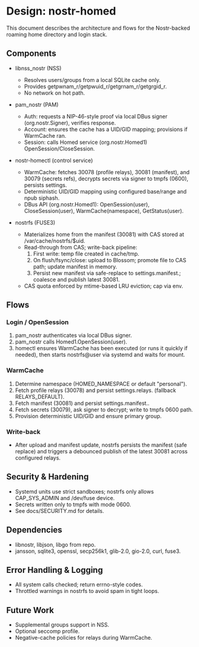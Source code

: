 # Design: nostr-homed

This document describes the architecture and flows for the Nostr-backed roaming home directory and login stack.

## Components

- libnss_nostr (NSS)
  - Resolves users/groups from a local SQLite cache only.
  - Provides getpwnam_r/getpwuid_r/getgrnam_r/getgrgid_r.
  - No network on hot path.

- pam_nostr (PAM)
  - Auth: requests a NIP-46-style proof via local DBus signer (org.nostr.Signer), verifies response.
  - Account: ensures the cache has a UID/GID mapping; provisions if WarmCache ran.
  - Session: calls Homed service (org.nostr.Homed1) OpenSession/CloseSession.

- nostr-homectl (control service)
  - WarmCache: fetches 30078 (profile relays), 30081 (manifest), and 30079 (secrets refs), decrypts secrets via signer to tmpfs (0600), persists settings.
  - Deterministic UID/GID mapping using configured base/range and npub siphash.
  - DBus API (org.nostr.Homed1): OpenSession(user), CloseSession(user), WarmCache(namespace), GetStatus(user).

- nostrfs (FUSE3)
  - Materializes home from the manifest (30081) with CAS stored at /var/cache/nostrfs/$uid.
  - Read-through from CAS; write-back pipeline:
    1) First write: temp file created in cache/tmp.
    2) On flush/fsync/close: upload to Blossom; promote file to CAS path; update manifest in memory.
    3) Persist new manifest via safe-replace to settings.manifest.<ns>; coalesce and publish latest 30081.
  - CAS quota enforced by mtime-based LRU eviction; cap via env.

## Flows

### Login / OpenSession

1. pam_nostr authenticates via local DBus signer.
2. pam_nostr calls Homed1.OpenSession(user).
3. homectl ensures WarmCache has been executed (or runs it quickly if needed), then starts nostrfs@user via systemd and waits for mount.

### WarmCache

1. Determine namespace (HOMED_NAMESPACE or default "personal").
2. Fetch profile relays (30078) and persist settings.relays.<ns> (fallback RELAYS_DEFAULT).
3. Fetch manifest (30081) and persist settings.manifest.<ns>.
4. Fetch secrets (30079), ask signer to decrypt; write to tmpfs 0600 path.
5. Provision deterministic UID/GID and ensure primary group.

### Write-back

- After upload and manifest update, nostrfs persists the manifest (safe replace) and triggers a debounced publish of the latest 30081 across configured relays.

## Security & Hardening

- Systemd units use strict sandboxes; nostrfs only allows CAP_SYS_ADMIN and /dev/fuse device.
- Secrets written only to tmpfs with mode 0600.
- See docs/SECURITY.md for details.

## Dependencies

- libnostr, libjson, libgo from repo.
- jansson, sqlite3, openssl, secp256k1, glib-2.0, gio-2.0, curl, fuse3.

## Error Handling & Logging

- All system calls checked; return errno-style codes.
- Throttled warnings in nostrfs to avoid spam in tight loops.

## Future Work

- Supplemental groups support in NSS.
- Optional seccomp profile.
- Negative-cache policies for relays during WarmCache.
